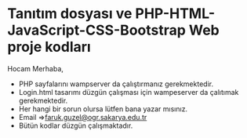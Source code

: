 # Tanıtım dosyası ve PHP-HTML-JavaScript-CSS-Bootstrap Web proje kodları
Hocam Merhaba,

- PHP sayfalarını wampserver da çalıştırmanız gerekmektedir.
- Login.html tasarımı düzgün çalışması için wampeserver da çalıtımak gerekmektedir.
- Her hangi bir sorun olursa lütfen bana yazar mısınız.
- Email =>faruk.guzel@ogr.sakarya.edu.tr
- Bütün kodlar düzgün çalışmaktadır.
